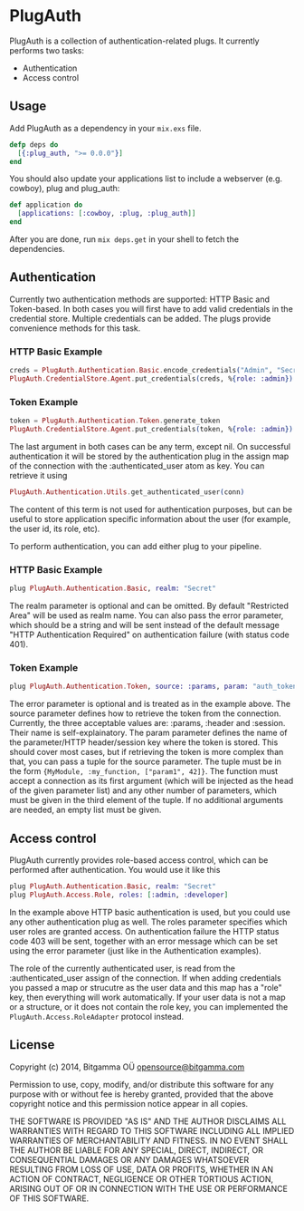 # PlugAuth

PlugAuth is a collection of authentication-related plugs. It currently performs two tasks:

* Authentication
* Access control

## Usage

Add PlugAuth as a dependency in your `mix.exs` file.

```elixir
defp deps do
  [{:plug_auth, ">= 0.0.0"}]
end
```

You should also update your applications list to include a webserver (e.g. cowboy), plug and plug_auth:

```elixir
def application do
  [applications: [:cowboy, :plug, :plug_auth]]
end
```

After you are done, run `mix deps.get` in your shell to fetch the dependencies.

## Authentication

Currently two authentication methods are supported: HTTP Basic and Token-based. In both cases you will first have to add valid credentials in the credential store. Multiple credentials can be added. The plugs provide convenience methods for this task.

### HTTP Basic Example
```elixir
creds = PlugAuth.Authentication.Basic.encode_credentials("Admin", "SecretPass")
PlugAuth.CredentialStore.Agent.put_credentials(creds, %{role: :admin})
```

### Token Example
```elixir
token = PlugAuth.Authentication.Token.generate_token
PlugAuth.CredentialStore.Agent.put_credentials(token, %{role: :admin})
```

The last argument in both cases can be any term, except nil. On successful authentication it will be stored by the authentication plug in the assign map of the connection with the :authenticated_user atom as key. You can retrieve it using

```elixir
PlugAuth.Authentication.Utils.get_authenticated_user(conn)
```

The content of this term is not used for authentication purposes, but can be useful to store application specific information about the user (for example, the user id, its role, etc).

To perform authentication, you can add either plug to your pipeline.

### HTTP Basic Example
```elixir
plug PlugAuth.Authentication.Basic, realm: "Secret"
```
The realm parameter is optional and can be omitted. By default "Restricted Area" will be used as realm name. You can also pass the error parameter, which should be a string and will be sent instead of the default message "HTTP Authentication Required" on authentication failure (with status code 401).

### Token Example
```elixir
plug PlugAuth.Authentication.Token, source: :params, param: "auth_token", error: ~s'{"error":"authentication required"}'
```
The error parameter is optional and is treated as in the example above. The source parameter defines how to retrieve the token from the connection. Currently, the three acceptable values are: :params, :header and :session. Their name is self-explainatory. The param parameter defines the name of the parameter/HTTP header/session key where the token is stored. This should cover most cases, but if retrieving the token is more complex than that, you can pass a tuple for the source parameter. The tuple must be in the form `{MyModule, :my_function, ["param1", 42]}`. The function must accept a connection as its first argument (which will be injected as the head of the given parameter list) and any other number of parameters, which must be given in the third element of the tuple. If no additional arguments are needed, an empty list must be given.

## Access control
PlugAuth currently provides role-based access control, which can be performed after authentication. You would use it like this

```elixir
plug PlugAuth.Authentication.Basic, realm: "Secret"
plug PlugAuth.Access.Role, roles: [:admin, :developer]
```

In the example above HTTP basic authentication is used, but you could use any other authentication plug as well. The roles parameter specifies which user roles are granted access. On authentication failure the HTTP status code 403 will be sent, together with an error message which can be set using the error parameter (just like in the Authentication examples).

The role of the currently authenticated user, is read from the :authenticated_user assign of the connection. If when adding credentials you passed a map or strucutre as the user data and this map has a "role" key, then everything will work automatically. If your user data is not a map or a structure, or it does not contain the role key, you can implemented the ```PlugAuth.Access.RoleAdapter``` protocol instead.

## License
Copyright (c) 2014, Bitgamma OÜ <opensource@bitgamma.com>

Permission to use, copy, modify, and/or distribute this software for any
purpose with or without fee is hereby granted, provided that the above
copyright notice and this permission notice appear in all copies.

THE SOFTWARE IS PROVIDED "AS IS" AND THE AUTHOR DISCLAIMS ALL WARRANTIES
WITH REGARD TO THIS SOFTWARE INCLUDING ALL IMPLIED WARRANTIES OF
MERCHANTABILITY AND FITNESS. IN NO EVENT SHALL THE AUTHOR BE LIABLE FOR
ANY SPECIAL, DIRECT, INDIRECT, OR CONSEQUENTIAL DAMAGES OR ANY DAMAGES
WHATSOEVER RESULTING FROM LOSS OF USE, DATA OR PROFITS, WHETHER IN AN
ACTION OF CONTRACT, NEGLIGENCE OR OTHER TORTIOUS ACTION, ARISING OUT OF
OR IN CONNECTION WITH THE USE OR PERFORMANCE OF THIS SOFTWARE.
